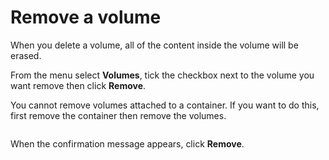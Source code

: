 # Remove a volume


When you delete a volume, all of the content inside the volume will be erased.


From the menu select **Volumes**, tick the checkbox next to the volume you want remove then click **Remove**.


You cannot remove volumes attached to a container. If you want to do this, first remove the container then remove the volumes.


<figure><img src="../../../.gitbook/assets/2.15-docker_volumes_volume_remove.gif" alt=""><figcaption></figcaption></figure>

When the confirmation message appears, click **Remove**.

<figure><img src="../../../.gitbook/assets/2.15-volumes-remove-confirm.png" alt=""><figcaption></figcaption></figure>

